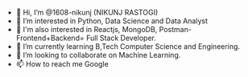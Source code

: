 - 👋 Hi, I’m @1608-nikunj (NIKUNJ RASTOGI)
- 👀 I’m interested in Python, Data Science and Data Analyst
- 🥇 I'm also interested in Reactjs, MongoDB, Postman-Frontend+Backend= Full Stack Developer.
- 🌱 I’m currently learning B,Tech Computer Science and Engineering.
- 💞️ I’m looking to collaborate on Machine Learning.
- 📫 How to reach me Google

<!---
1608-nikunj/1608-nikunj is a ✨ special ✨ repository because its `README.md` (this file) appears on your GitHub profile.
You can click the Preview link to take a look at your changes.
--->
